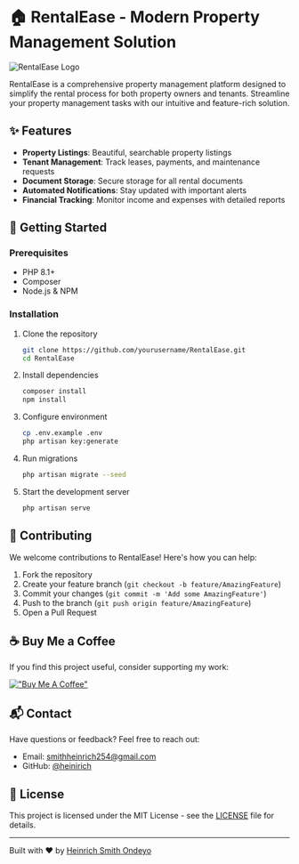 # 🏠 RentalEase - Modern Property Management Solution

![RentalEase Logo](public/logo.png)

RentalEase is a comprehensive property management platform designed to simplify the rental process for both property owners and tenants. Streamline your property management tasks with our intuitive and feature-rich solution.

## ✨ Features

- **Property Listings**: Beautiful, searchable property listings
- **Tenant Management**: Track leases, payments, and maintenance requests
- **Document Storage**: Secure storage for all rental documents
- **Automated Notifications**: Stay updated with important alerts
- **Financial Tracking**: Monitor income and expenses with detailed reports

## 🚀 Getting Started

### Prerequisites
- PHP 8.1+
- Composer
- Node.js & NPM

### Installation
1. Clone the repository
   ```bash
   git clone https://github.com/yourusername/RentalEase.git
   cd RentalEase
   ```

2. Install dependencies
   ```bash
   composer install
   npm install
   ```

3. Configure environment
   ```bash
   cp .env.example .env
   php artisan key:generate
   ```

4. Run migrations
   ```bash
   php artisan migrate --seed
   ```

5. Start the development server
   ```bash
   php artisan serve
   ```

## 🤝 Contributing

We welcome contributions to RentalEase! Here's how you can help:

1. Fork the repository
2. Create your feature branch (`git checkout -b feature/AmazingFeature`)
3. Commit your changes (`git commit -m 'Add some AmazingFeature'`)
4. Push to the branch (`git push origin feature/AmazingFeature`)
5. Open a Pull Request

## ☕ Buy Me a Coffee

If you find this project useful, consider supporting my work:

[!["Buy Me A Coffee"](https://www.buymeacoffee.com/assets/img/custom_images/orange_img.png)](https://www.buymeacoffee.com/heinirich)

## 📬 Contact

Have questions or feedback? Feel free to reach out:
- Email: [smithheinrich254@gmail.com](mailto:smithheinrich254@gmail.com)
- GitHub: [@heinirich](https://github.com/heinirich)

## 📄 License

This project is licensed under the MIT License - see the [LICENSE](LICENSE) file for details.

---

Built with ❤️ by [Heinrich Smith Ondeyo](https://github.com/heinirich)
